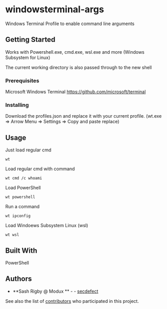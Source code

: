# windowsterminal-args

Windows Terminal Profile to enable command line arguments

## Getting Started

Works with Powershell.exe, cmd.exe, wsl.exe and more (Windows Subsystem for Linux)  

The current working directory is also passed through to the new shell 

### Prerequisites

Microsoft Windows Terminal
https://github.com/microsoft/terminal


### Installing

Download the profiles.json and replace it with your current profile. (wt.exe => Arrow Menu => Settings => Copy and paste replace)


## Usage
Just load regular cmd
```
wt
```

Load regular cmd with command
```
wt cmd /c whoami
```

Load PowerShell
```
wt powershell
```

Run a command 
```
wt ipconfig
```

Load Windoews Subsystem Linux (wsl) 
```
wt wsl
```

## Built With

PowerShell

## Authors

* **Sash Rigby @ Modux ** -  - [secdefect](https://twitter.com/secdefect)

See also the list of [contributors](https://github.com/your/project/contributors) who participated in this project.
